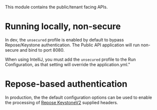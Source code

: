 
This module contains the public/tenant facing APIs.

# Running locally, non-secure

In dev, the `unsecured` profile is enabled by default to bypass Repose/Keystone authentication.  The Public API application will run non-secure and bind to port 8080.

When using IntelliJ, you must add the `unsecured` profile to the Run Configuration, as that setting will override the application.yml."

# Repose-based authentication

In production, the the default configuration options can be used to enable the processing
of [Repose KeystoneV2](https://repose.atlassian.net/wiki/spaces/REPOSE/pages/34275336/Keystone+v2+filter) supplied headers.